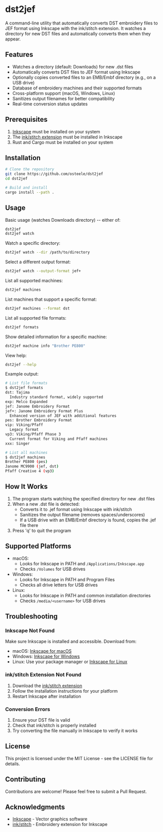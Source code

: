 # dst2jef

A command-line utility that automatically converts DST embroidery files to JEF
format using Inkscape with the ink/stitch extension. It watches a directory for
new DST files and automatically converts them when they appear.

## Features

- Watches a directory (default: Downloads) for new .dst files
- Automatically converts DST files to JEF format using Inkscape
- Optionally copies converted files to an EMB/Embf directory (e.g., on a USB
  drive)
- Database of embroidery machines and their supported formats
- Cross-platform support (macOS, Windows, Linux)
- Sanitizes output filenames for better compatibility
- Real-time conversion status updates

## Prerequisites

1. [Inkscape](https://inkscape.org/) must be installed on your system
2. The [ink/stitch extension](https://inkstitch.org/) must be installed in
   Inkscape
3. Rust and Cargo must be installed on your system

## Installation

```bash
# Clone the repository
git clone https://github.com/osteele/dst2jef
cd dst2jef

# Build and install
cargo install --path .
```

## Usage

Basic usage (watches Downloads directory) -- either of:

```bash
dst2jef
dst2jef watch
```

Watch a specific directory:

```bash
dst2jef watch --dir /path/to/directory
```

Select a different output format:

```bash
dst2jef watch --output-format jef+
```

List all supported machines:

```bash
dst2jef machines
```

List machines that support a specific format:

```bash
dst2jef machines --format dst
```

List all supported file formats:

```bash
dst2jef formats
```

Show detailed information for a specific machine:

```bash
dst2jef machine info "Brother PE800"
```

View help:

```bash
dst2jef --help
```

Example output:

```bash
# List file formats
$ dst2jef formats
dst: Tajima
  Industry standard format, widely supported
exp: Melco Expanded
jef: Janome Embroidery Format
jef+: Janome Embroidery Format Plus
  Enhanced version of JEF with additional features
pes: Brother Embroidery Format
vip: Viking/Pfaff
  Legacy format
vp3: Viking/Pfaff Phase 3
  Current format for Viking and Pfaff machines
xxx: Singer

# List all machines
$ dst2jef machines
Brother PE800 (pes)
Janome MC9900 (jef, dst)
Pfaff Creative 4 (vp3)
```

## How It Works

1. The program starts watching the specified directory for new .dst files
2. When a new .dst file is detected:
   - Converts it to .jef format using Inkscape with ink/stitch
   - Sanitizes the output filename (removes spaces/underscores)
   - If a USB drive with an EMB/Embf directory is found, copies the .jef file there
3. Press 'q' to quit the program

## Supported Platforms

- macOS:
  - Looks for Inkscape in PATH and `/Applications/Inkscape.app`
  - Checks `/Volumes` for USB drives
- Windows:
  - Looks for Inkscape in PATH and Program Files
  - Checks all drive letters for USB drives
- Linux:
  - Looks for Inkscape in PATH and common installation directories
  - Checks `/media/<username>` for USB drives

## Troubleshooting

### Inkscape Not Found

Make sure Inkscape is installed and accessible. Download from:
- macOS: [Inkscape for macOS][inkscape-mac]
- Windows: [Inkscape for Windows][inkscape-win]
- Linux: Use your package manager or [Inkscape for Linux][inkscape-linux]

### ink/stitch Extension Not Found

1. Download the [ink/stitch extension][inkstitch-install]
2. Follow the installation instructions for your platform
3. Restart Inkscape after installation

### Conversion Errors

1. Ensure your DST file is valid
2. Check that ink/stitch is properly installed
3. Try converting the file manually in Inkscape to verify it works

## License

This project is licensed under the MIT License - see the LICENSE file for details.

## Contributing

Contributions are welcome! Please feel free to submit a Pull Request.

## Acknowledgments

- [Inkscape](https://inkscape.org/) - Vector graphics software
- [ink/stitch](https://inkstitch.org/) - Embroidery extension for Inkscape

[inkscape-mac]: https://inkscape.org/release/1.4/mac-os-x/
[inkscape-win]: https://inkscape.org/release/1.4/windows/
[inkscape-linux]: https://inkscape.org/release/1.4/linux/
[inkstitch-install]: https://inkstitch.org/docs/install/
